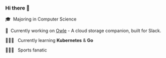### Hi there 👋


🎓 &nbsp;Majoring in Computer Science

🔭 &nbsp;Currently working on [Owle](https://github.com/owleapp) - A cloud storage companion, built for Slack.

👨🏻‍💻 &nbsp; Currently learning **Kubernetes** & **Go**

🧗🏻‍♂️ &nbsp; Sports fanatic
